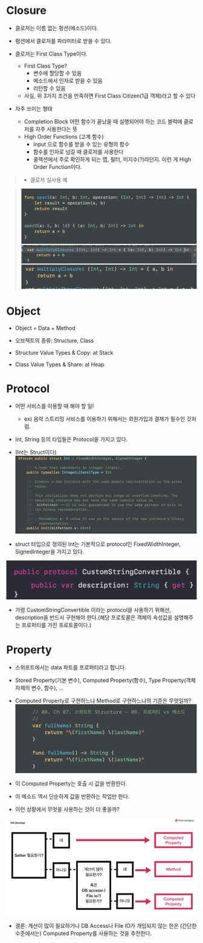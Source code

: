 # Closure
- 클로저는 이름 없는 펑션(메소드)이다.
- 펑션에서 클로저를 파라미터로 받을 수 있다.

- 클로저는 First Class Type이다.
    - First Class Type?
        - 변수에 할당할 수 있음
        - 메소드에서 인자로 받을 수 있음
        - 리턴할 수 있음
    - 사실, 위 3가지 조건을 만족하면 First Class Citizen(1급 객체)라고 할 수 있다

- 자주 쓰이는 형태
    - Completion Block
        어떤 함수가 끝났을 때 실행되어야 하는 코드 블럭에 클로저를 자주 사용한다는 뜻
    - High Order Functions (고계 함수)
        - Input 으로 함수를 받을 수 있는 유형의 함수
        - 함수를 인자로 넘길 때 클로저를 사용한다
        - 콜렉션에서 주로 확인하게 되는 맵, 필터, 미지수(?)라던지. 이런 게 High Order Function이다.


>- 클로저 실사용 예

>![cosureEx1](./closureEx1.png)
>![closureEx2](./closureEx2.png)
>![closureEx3](./closureEx3.png)


# Object
- Object = Data + Method
- 오브젝트의 종류: Structure, Class

- Structure Value Types & Copy: at Stack
- Class Value Types & Share: at Heap


# Protocol
- 어떤 서비스를 이용할 때 해야 할 일!
    - ex) 음악 스트리밍 서비스를 이용하기 위해서는 회원가입과 결제가 필수인 것처럼.
- Int, String 등의 타입들은 Protocol을 가지고 있다.
- (Int는 Struct이다)
![protocolEx1](./protocolEx1.png)

- struct 타입으로 정의된 Int는 기본적으로 protocol인 FixedWidthInteger, SignedInteger을 가지고 있다.

![protocolEx1](./protocolEx2.png)

- 가령 CustomStringConvertible 이라는 protocol을 사용하기 위해선, description을 반드시 구현해야 한다.(해당 프로토콜은 객체의 속성값을 설명해주는 프로퍼티를 가진 프로토콜이다.)

# Property
- 스위프트에서는 data 파트를 프로퍼티라고 합니다.
- Stored Property(기본 변수), Computed Property(함수), Type Property(객체 자체의 변수, 함수), ...

- Computed Property로 구현하느냐 Method로 구현하느냐의 기준은 무엇일까?
![computedPropertyEx1](./computedPropertyEx1.png)
- 이 Computed Property는 호출 시 값을 반환한다.
- 이 메소드 역시 단순하게 값을 반환하는 작업만 한다.
- 이런 상황에서 무엇을 사용하는 것이 더 좋을까?

![computedPropertyEx1](./computedPropertyEx2.png)
- 결론: 계산이 많이 필요하거나 DB Access나 File IO가 개입되지 않는 한은 (간단한 수준에서는) Computed Property를 사용하는 것을 추천한다.